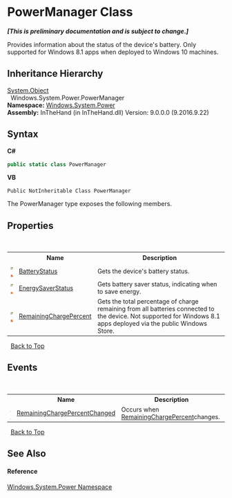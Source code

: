 # PowerManager Class
 _**\[This is preliminary documentation and is subject to change.\]**_

Provides information about the status of the device's battery. 
Only supported for Windows 8.1 apps when deployed to Windows 10 machines.



## Inheritance Hierarchy
<a href="http://msdn2.microsoft.com/en-us/library/e5kfa45b" target="_blank">System.Object</a><br />&nbsp;&nbsp;Windows.System.Power.PowerManager<br />
**Namespace:**&nbsp;<a href="N_Windows_System_Power">Windows.System.Power</a><br />**Assembly:**&nbsp;InTheHand (in InTheHand.dll) Version: 9.0.0.0 (9.2016.9.22)

## Syntax

**C#**<br />
``` C#
public static class PowerManager
```

**VB**<br />
``` VB
Public NotInheritable Class PowerManager
```

The PowerManager type exposes the following members.


## Properties
&nbsp;<table><tr><th></th><th>Name</th><th>Description</th></tr><tr><td>![Public property](media/pubproperty.gif "Public property")![Static member](media/static.gif "Static member")</td><td><a href="P_Windows_System_Power_PowerManager_BatteryStatus">BatteryStatus</a></td><td>
Gets the device's battery status.</td></tr><tr><td>![Public property](media/pubproperty.gif "Public property")![Static member](media/static.gif "Static member")</td><td><a href="P_Windows_System_Power_PowerManager_EnergySaverStatus">EnergySaverStatus</a></td><td>
Gets battery saver status, indicating when to save energy.</td></tr><tr><td>![Public property](media/pubproperty.gif "Public property")![Static member](media/static.gif "Static member")</td><td><a href="P_Windows_System_Power_PowerManager_RemainingChargePercent">RemainingChargePercent</a></td><td>
Gets the total percentage of charge remaining from all batteries connected to the device. 
Not supported for Windows 8.1 apps deployed via the public Windows Store.</td></tr></table>&nbsp;
<a href="#powermanager-class">Back to Top</a>

## Events
&nbsp;<table><tr><th></th><th>Name</th><th>Description</th></tr><tr><td>![Public event](media/pubevent.gif "Public event")![Static member](media/static.gif "Static member")</td><td><a href="E_Windows_System_Power_PowerManager_RemainingChargePercentChanged">RemainingChargePercentChanged</a></td><td>
Occurs when <a href="P_Windows_System_Power_PowerManager_RemainingChargePercent">RemainingChargePercent</a>changes.</td></tr></table>&nbsp;
<a href="#powermanager-class">Back to Top</a>

## See Also


#### Reference
<a href="N_Windows_System_Power">Windows.System.Power Namespace</a><br />